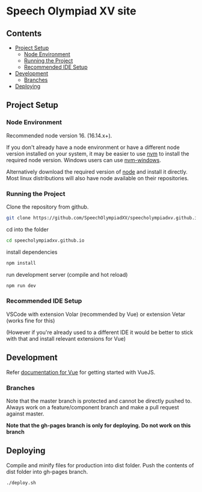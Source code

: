 # Speech Olympiad XV site

## Contents

- [Project Setup](#project-setup)
  - [Node Environment](#node-environment)
  - [Running the Project](#running-the-project)
  - [Recommended IDE Setup](#recommended-ide-setup)
- [Development](#development)
  - [Branches](#branches)
- [Deploying](#deploying)

## Project Setup

### Node Environment

Recommended node version 16. (16.14.x+). 

If you don't already have a node environment or have a different node version installed on your 
system, it may be easier to use [nvm](https://github.com/nvm-sh/nvm) to install the required node 
version. Windows users can use [nvm-windows](https://github.com/coreybutler/nvm-windows).

Alternatively download the required version of [node](https://nodejs.org/en/download/) and install 
it directly. Most linux distributions will also have node available on their repositories. 

### Running the Project

Clone the repository from github.

```sh
git clone https://github.com/SpeechOlympiadXV/speecholympiadxv.github.io.git
```

cd into the folder

```sh
cd speecholympiadxv.github.io
```

install dependencies

```sh
npm install
```

run development server (compile and hot reload)

```sh
npm run dev
```

### Recommended IDE Setup

VSCode with extension Volar (recommended by Vue) or extension Vetar (works fine for this)

(However if you're already used to a different IDE it would be better to stick with that and 
install relevant extensions for Vue)

## Development

Refer [documentation for Vue](https://vuejs.org/guide/introduction.html) for getting started with 
VueJS. 

### Branches

Note that the master branch is protected and cannot be directly pushed to. Always work on a 
feature/component branch and make a pull request against master. 

**Note that the gh-pages branch is only for deploying. Do not work on this branch**

## Deploying

Compile and minify files for production into dist folder. Push the contents of dist folder into
gh-pages branch.

```sh
./deploy.sh
```

